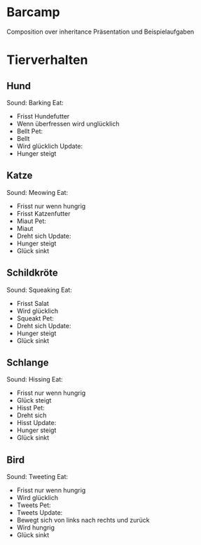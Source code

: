 # Barcamp
Composition over inheritance Präsentation und Beispielaufgaben

# Tierverhalten
## Hund
Sound: Barking
Eat:
- Frisst Hundefutter
- Wenn überfressen wird unglücklich
- Bellt
Pet:
- Bellt
- Wird glücklich
Update:
- Hunger steigt

## Katze
Sound: Meowing
Eat:
- Frisst nur wenn hungrig
- Frisst Katzenfutter
- Miaut
Pet:
- Miaut
- Dreht sich
Update:
- Hunger steigt
- Glück sinkt

## Schildkröte
Sound: Squeaking
Eat:
- Frisst Salat
- Wird glücklich
- Squeakt
Pet:
- Dreht sich
Update:
- Hunger steigt
- Glück sinkt

## Schlange
Sound: Hissing
Eat:
- Frisst nur wenn hungrig
- Glück steigt
- Hisst
Pet:
- Dreht sich
- Hisst
Update:
- Hunger steigt
- Glück sinkt

## Bird
Sound: Tweeting
Eat:
- Frisst nur wenn hungrig
- Wird glücklich
- Tweets
Pet:
- Tweets
Update:
- Bewegt sich von links nach rechts und zurück
- Wird hungrig
- Glück sinkt
